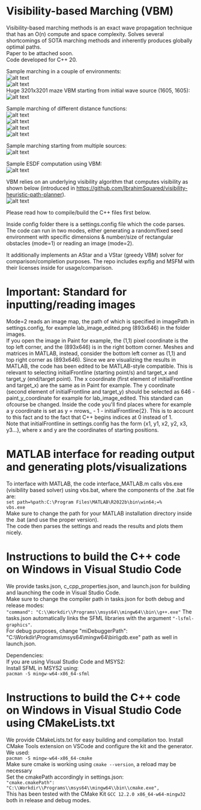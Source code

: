 # Visibility-based Marching (VBM)
Visibility-based marching methods is an exact wave propagation technique that has an O(n) compute and space complexity. Solves several shortcomings of SOTA marching methods and inherently produces globally optimal paths. <br>
Paper to be attached soon. <br>
Code developed for C++ 20. <br>

Sample marching in a couple of environments: <br>
![alt text](https://github.com/IbrahimSquared/visibility-based-marching/blob/main/images/examples/euclidean.png) <br>
![alt text](https://github.com/IbrahimSquared/visibility-based-marching/blob/main/images/examples/AcrossTheCape.png) <br>
Huge 3201x3201 maze VBM starting from initial wave source (1605, 1605): <br>
![alt text](https://github.com/IbrahimSquared/visibility-based-marching/blob/main/images/examples/test_huge_maze.png) <br>

Sample marching of different distance functions: <br>
![alt text](https://github.com/IbrahimSquared/visibility-based-marching/blob/main/images/examples/chessboard.png) <br>
![alt text](https://github.com/IbrahimSquared/visibility-based-marching/blob/main/images/examples/cityblock.png) <br>
![alt text](https://github.com/IbrahimSquared/visibility-based-marching/blob/main/images/examples/cubic.png) <br>
![alt text](https://github.com/IbrahimSquared/visibility-based-marching/blob/main/images/examples/quasiEuclidean.png) <br>

Sample marching starting from multiple sources: <br>
![alt text](https://github.com/IbrahimSquared/visibility-based-marching/blob/main/images/examples/multiple_sources.png) <br>

Sample ESDF computation using VBM: <br>
![alt text](https://github.com/IbrahimSquared/visibility-based-marching/blob/main/images/examples/ESDF.png) <br>

VBM relies on an underlying visibility algorithm that computes visibility as shown below (introduced in https://github.com/IbrahimSquared/visibility-heuristic-path-planner). <br>
![alt text](https://github.com/IbrahimSquared/visibility-based-marching/blob/main/images/examples/visibility_polygon.jpg) <br>

Please read how to compile/build the C++ files first below. <br>

Inside config folder there is a settings.config file which the code parses. The code can run in two modes, either generating a random/fixed seed environment with specific dimensions & number/size of rectangular obstacles (mode=1) or reading an image (mode=2). <br>

It additionally implements an AStar and a VStar (greedy VBM) solver for comparison/completion purposes.
The repo includes expfig and MSFM with their licenses inside for usage/comparison. <br>

# Important: Standard for inputting/reading images 
Mode=2 reads an image map, the path of which is specified in imagePath in settings.config, for example lab_image_edited.png (893x646) in the folder images. <br>
If you open the image in Paint for example, the (1,1) pixel coordinate is the top left corner, and the (893x646) is in the right bottom corner. Meshes and matrices in MATLAB, instead, consider the bottom left corner as (1,1) and top right corner as (893x646). Since we are visualizing the results in MATLAB, the code has been edited to be MATLAB-style compatible. This is relevant to selecting initialFrontline (starting point/s) and target_x and target_y (end/target point). The x coordinate (first element of initialFrontline and target_x) are the same as in Paint for example. The y coordinate (second element of initialFrontline and target_y) should be selected as 646 - paint_y_coordinate for example for lab_image_edited. This standard can ofcourse be changed. Inside the code you'll find places where for example a y coordinate is set as y = nrows_ - 1 - initialFrontline{2}. This is to account to this fact and to the fact that C++ begins indices at 0 instead of 1. <br>
Note that initialFrontline in settings.config has the form {x1, y1, x2, y2, x3, y3...}, where x and y are the coordinates of starting positions.

# MATLAB interface for reading output and generating plots/visualizations
To interface with MATLAB, the code interface_MATLAB.m calls vbs.exe (visibility based solver) using vbs.bat, where the components of the .bat file are: <br>
``` set path=%path:C:\Program Files\MATLAB\R2022b\bin\win64;=% ``` <br>
``` vbs.exe ``` <br>
Make sure to change the path for your MATLAB installation directory inside the .bat (and use the proper version). <br>
The code then parses the settings and reads the results and plots them nicely.

# Instructions to build the C++ code on Windows in Visual Studio Code
We provide tasks.json, c_cpp_properties.json, and launch.json for building and launching the code in Visual Studio Code. <br>
Make sure to change the compiler path in tasks.json for both debug and release modes: <br>
``` "command": "C:\\Workdir\\Programs\\msys64\\mingw64\\bin\\g++.exe" ```
The tasks.json automatically links the SFML libraries with the argument ``` "-lsfml-graphics" ```. <br>
For debug purposes, change "miDebuggerPath": "C:\\Workdir\\Programs\\msys64\\mingw64\\bin\\gdb.exe" path as well in launch.json. <br>

Dependencies: <br>
If you are using Visual Studio Code and MSYS2: <br>
Install SFML in MSYS2 using:  <br>
``` pacman -S mingw-w64-x86_64-sfml ``` <br>

# Instructions to build the C++ code on Windows in Visual Studio Code using CMakeLists.txt
We provide CMakeLists.txt for easy building and compilation too. Install CMake Tools extension on VSCode and configure the kit and the generator. <br>
We used: <br>
``` pacman -S mingw-w64-x86_64-cmake ``` <br>
Make sure cmake is working using ``` cmake --version ```, a reload may be necessary <br>
Set the cmakePath accordingly in settings.json: <br>
``` "cmake.cmakePath": "C:\\Workdir\\Programs\\msys64\\mingw64\\bin\\cmake.exe", ``` <br>
This has been tested with the CMake Kit ``` GCC 12.2.0 x86_64-w64-mingw32 ``` both in release and debug modes.
